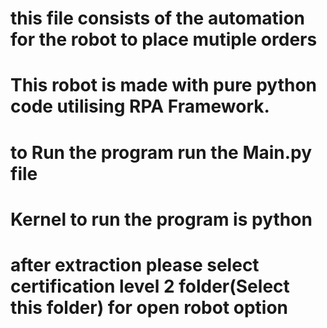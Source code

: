 

#  this file consists of the automation for the robot to place mutiple orders 
# This robot is made with pure python code utilising RPA Framework.
# to Run the program run the Main.py file 
# Kernel to run the program is python 
# after extraction please select certification level 2 folder(Select this folder) for open robot option
